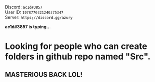 Discord: ``ac1d#3857``
<br>
User ID: ``1078770321240375347``
<br>
Server: ``https;//discord.gg/azury``

<b>ac1d#3857 is typing...</b>

<h1> Looking for people who can create folders in github repo named "Src". </h1>

<h2> MASTERIOUS BACK LOL! </h2>
